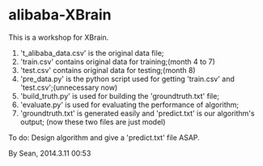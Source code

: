 alibaba-XBrain
==============

This is a workshop for XBrain.

1. 't_alibaba_data.csv' is the original data file;
2. 'train.csv' contains original data for training;(month 4 to 7)
3. 'test.csv' contains original data for testing;(month 8)
4. 'pre_data.py' is the python script used for getting 'train.csv' and 'test.csv';(unnecessary now)
5. 'build_truth.py' is used for building the 'groundtruth.txt' file;
6. 'evaluate.py' is used for evaluating the performance of algorithm;
7. 'groundtruth.txt' is generated easily and 'predict.txt' is our algorithm's output; (now these two files are just model)

To do:
  Design algorithm and give a 'predict.txt' file ASAP. 
  

By Sean,
2014.3.11 00:53
